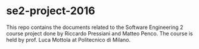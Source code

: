 # se2-project-2016
This repo contains the documents related to the Software Engineering 2 course project done by Riccardo Pressiani and Matteo Penco. The course is held by prof. Luca Mottola at Politecnico di Milano.
